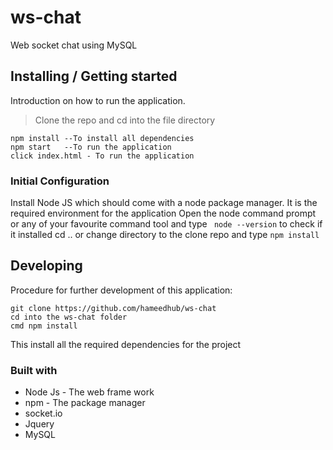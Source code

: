 # ws-chat
Web socket chat using MySQL

## Installing / Getting started
Introduction on how to run the application.

> Clone the repo and cd into the file directory

```shell
npm install --To install all dependencies 
npm start   --To run the application
click index.html - To run the application
```

### Initial Configuration

Install Node JS which should come with a node package manager. It is the required environment for the application
Open the node command prompt or any of your favourite command tool and type ``` node --version``` to check if it installed
cd .. or change directory to the clone repo and type ``` npm install ```

## Developing

Procedure for further development of this application:

```shell
git clone https://github.com/hameedhub/ws-chat
cd into the ws-chat folder
cmd npm install
```
This install all the required dependencies for the project

### Built with

* Node Js - The web frame work
* npm - The package manager
* socket.io
* Jquery
* MySQL







